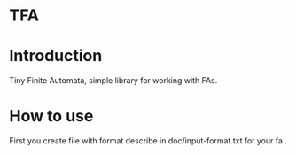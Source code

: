 TFA
=====
# Introduction
Tiny Finite Automata, simple library for working with FAs.
# How to use
First you create file with format describe in doc/input-format.txt for
your fa .
